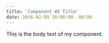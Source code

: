 ```yaml
---
title: 'Component #2 Title'
date: 2016-02-09 18:06:00 -08:00
---
```


This is the body text of my component.